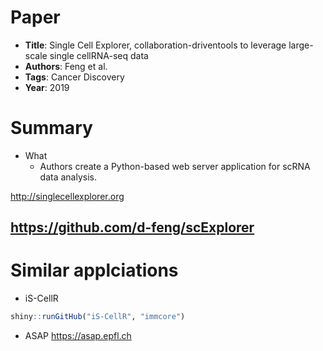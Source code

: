 # Paper

* **Title**: Single Cell Explorer, collaboration-driventools to leverage large-scale single cellRNA-seq data
* **Authors**: Feng et al.
* **Tags**: Cancer Discovery
* **Year**: 2019

# Summary

* What
  * Authors create a Python-based web server application for scRNA data analysis.

http://singlecellexplorer.org

https://github.com/d-feng/scExplorer
-------------------------

# Similar applciations

* iS-CellR
``` r
shiny::runGitHub("iS-CellR", "immcore")
``` 

* ASAP
https://asap.epfl.ch